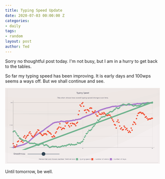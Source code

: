 ```yaml
---
title: Typing Speed Update
date: 2020-07-03 00:00:00 Z
categories:
- daily
tags:
- random
layout: post
author: Ted
---
```


Sorry no thoughtful post today. I'm not busy, but I am in a hurry to get back to the tables.

So far my typing speed has been improving. It is early days and 100wps seems a ways off. But we shall continue and see.

![typing-speed-july-3](/assets/images/typing-speed-july-3.png)

Until tomorrow, be well.
